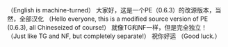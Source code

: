 （English is machine-turned）
大家好，这是一个PE（0.6.3）的改源版本，当然，全部汉化
（Hello everyone, this is a modified source version of PE (0.6.3), all Chineseized of course!）
就像TG和NF一样，但是完全独立！
（Just like TG and NF, but completely separate!）
祝你好运
（Good luck.）
